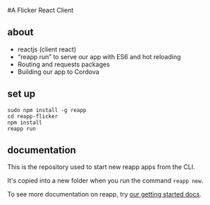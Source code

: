 #A Flicker React Client

## about
- reactjs (client react)
- “reapp run” to serve our app with ES6 and hot reloading
- Routing and requests packages
- Building our app to Cordova

## set up
```shellscript
sudo npm install -g reapp
cd reapp-flicker
npm install
reapp run
```

## documentation
This is the repository used to start new reapp apps from the CLI.

It's copied into a new folder when you run the command `reapp new`.

To see more documentation on reapp, try [our getting started docs](http://reapp.io/start.html).
